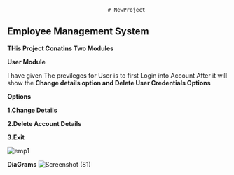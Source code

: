                                     # NewProject
  ## Employee Management System
  
  **THis Project Conatins Two Modules**
  
  **User Module**

  
I have given The previleges for User is to first Login into Account After it will show the **Change details option and Delete User Credentials Options**

**Options**

**1.Change Details**

**2.Delete Account Details**

**3.Exit**

![emp1](https://github.com/naveen9390839942/NewProject/assets/129715479/899f7b53-83b7-49f3-8d42-3a36aa8f916c)

**DiaGrams**
![Screenshot (81)](https://github.com/naveen9390839942/NewProject/assets/129715479/9ba91d10-1b7f-4614-a4d9-2918e635c3fe)





